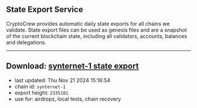 ## State Export Service
CryptoCrew provides automatic daily state exports for all chains we validate. State export files can be used as genesis files and are a snapshot of the current blockchain state, including all validators, accounts, balances and delegations.

---
**Download: [synternet-1 state export](https://dl-eu2.ccvalidators.com/SERVICE/synternet/synternet-1_export_2335101.json)**
---

- last updated: Thu Nov 21 2024 15:16:54
- chain id: `synternet-1`
- export height: `2335101`
- use for: airdrops, local tests, chain recovery
